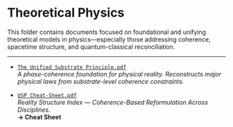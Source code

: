 # Theoretical Physics

This folder contains documents focused on foundational and unifying theoretical models in physics—especially those addressing coherence, spacetime structure, and quantum-classical reconciliation.

---

- [`The Unified Substrate Principle.pdf`](./The%20Unified%20Substrate%20Principle.pdf)  
  *A phase-coherence foundation for physical reality. Reconstructs major physical laws from substrate-level coherence constraints.*

- [`USP Cheat-Sheet.pdf`](./USP%20Cheat-Sheet.pdf)  
  *Reality Structure Index — Coherence-Based Reformulation Across Disciplines.*  
  **→ Cheat Sheet**
